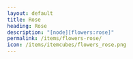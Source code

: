 ```yaml
---
layout: default
title: Rose
heading: Rose
description: "[node][flowers:rose]"
permalink: /items/flowers-rose/
icon: /items/itemcubes/flowers_rose.png
---
```

